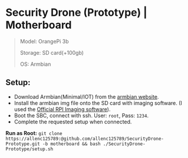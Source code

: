 # Security Drone (Prototype) | Motherboard

> Model: OrangePi 3b
>
> Storage: SD card(+100gb)
>
> OS: Armbian

## Setup:
+ Download Armbian(Minimal/IOT) from the [armbian website](https://www.armbian.com/orangepi3b/).
+ Install the armbian img file onto the SD card with imaging software. (I used the [Official RPI Imaging software](https://www.raspberrypi.com/software/)).
+ Boot the SBC, connect with ssh. User: `root`, Pass: `1234`.
+ Complete the requested setup when connected.


**Run as Root:** `git clone https://allenc125789:@github.com/allenc125789/SecurityDrone-Prototype.git -b motherboard && bash ./SecurityDrone-Prototype/setup.sh`
